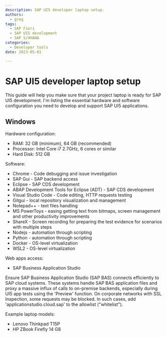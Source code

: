 ```yaml
---
description: SAP UI5 developer laptop setup.
authors:
  - greg
tags:
  - SAP Fiori
  - SAP UI5 development
  - SAP S/4HANA
categories:
  - Developer tools
date: 2023-05-01

---
```


# SAP UI5 developer laptop setup

This guide will help you make sure that your project laptop is ready for SAP UI5 development. I'm listing the essential hardware and software configuration you need to develop and support SAP UI5 applications.

<!-- more -->

## Windows

Hardware configuration:

- RAM: 32 GB (minimum), 64 GB (recommended)
- Processor: Intel Core i7 2.7GHz, 6 cores or similar
- Hard Disk: 512 GB

Software:

- Chrome - Code debugging and issue investigation
- SAP Gui - SAP backend access
- Eclipse - SAP CDS development
- ABAP Development Tools for Eclipse (ADT) - SAP CDS development
- Visual Studio Code - Code editing, HTTP requests testing
- Gitgui - local repository visualization and management
- Notepad++ - text files handling
- MS PowerToys - easing getting text from bitmaps, screen management and other productivity improvements
- ShareX - Screen recording for preparing the test evidence for scenarios with multiple steps
- Nodejs - automation through scripting
- Python - automation through scripting
- Docker -  OS-level virtualization
- WSL2 - OS-level virtualization

Web apps access:

- SAP Business Application Studio

Ensure SAP Business Application Studio (SAP BAS) connects efficiently to SAP cloud systems. These systems handle SAP BAS application files and proxy a massive influx of calls to on-premise backends, especially during UI5 app tests using the 'Preview' function. On corporate networks with SSL Inspection, some requests may be blocked. In such cases, add 'applicationstudio.cloud.sap' to the allowlist ("whitelist").

Example laptop models:

- Lenovo Thinkpad T15P
- HP ZBook Firefly 14 G8

